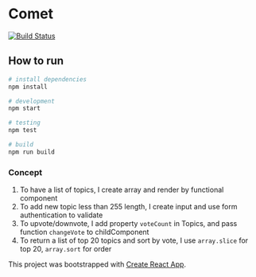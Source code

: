 # Comet

[![Build Status](https://travis-ci.org/Asing1001/comet.svg?branch=master)](https://travis-ci.org/Asing1001/comet)

## How to run

```bash
# install dependencies
npm install

# development
npm start

# testing
npm test

# build
npm run build
```

### Concept

1. To have a list of topics, I create array and render by functional component
1. To add new topic less than 255 length, I create input and use form authentication to validate
1. To upvote/downvote, I add property `voteCount` in Topics, and pass function `changeVote` to childComponent
1. To return a list of top 20 topics and sort by vote, I use `array.slice` for top 20, `array.sort` for order

This project was bootstrapped with [Create React App](https://github.com/facebookincubator/create-react-app).
